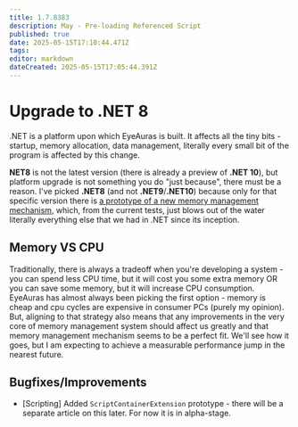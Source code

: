 ```yaml
---
title: 1.7.8383
description: May - Pre-loading Referenced Script 
published: true
date: 2025-05-15T17:10:44.471Z
tags: 
editor: markdown
dateCreated: 2025-05-15T17:05:44.391Z
---
```


# Upgrade to .NET 8
.NET is a platform upon which EyeAuras is built. It affects all the tiny bits - startup, memory allocation, data management, literally every small bit of the program is affected by this change. 

**NET8** is not the latest version (there is already a preview of **.NET 10**), but platform upgrade is not something you do "just because", there must be a reason. I've picked **.NET8** (and not **.NET9**/**.NET10**) because only for that specific version there is [a prototype of a new memory management mechanism](https://blog.applied-algorithms.tech/a-sub-millisecond-gc-for-net), which, from the current tests, just blows out of the water literally everything else that we had in .NET since its inception.

## Memory VS CPU
Traditionally, there is always a tradeoff when you're developing a system - you can spend less CPU time, but it will cost you some extra memory OR you can save some memory, but it will increase CPU consumption. EyeAuras has almost always been picking the first option - memory is cheap and cpu cycles are expensive in consumer PCs (purely my opinion). But, aligning to that strategy also means that any improvements in the very core of memory management system should affect us greatly and that memory management mechanism seems to be a perfect fit. We'll see how it goes, but I am expecting to achieve a measurable performance jump in the nearest future. 

## Bugfixes/Improvements
- [Scripting] Added `ScriptContainerExtension` prototype - there will be a separate article on this later. For now it is in alpha-stage.